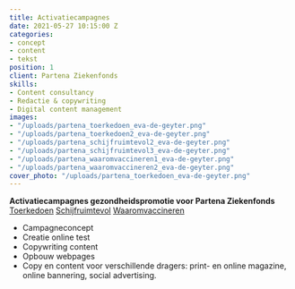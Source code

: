 ```yaml
---
title: Activatiecampagnes
date: 2021-05-27 10:15:00 Z
categories:
- concept
- content
- tekst
position: 1
client: Partena Ziekenfonds
skills:
- Content consultancy
- Redactie & copywriting
- Digital content management
images:
- "/uploads/partena_toerkedoen_eva-de-geyter.png"
- "/uploads/partena_toerkedoen2_eva-de-geyter.png"
- "/uploads/partena_schijfruimtevol2_eva-de-geyter.png"
- "/uploads/partena_schijfruimtevol3_eva-de-geyter.png"
- "/uploads/partena_waaromvaccineren1_eva-de-geyter.png"
- "/uploads/partena_waaromvaccineren2_eva-de-geyter.png"
cover_photo: "/uploads/partena_toerkedoen_eva-de-geyter.png"
---
```


**Activatiecampagnes gezondheidspromotie voor Partena Ziekenfonds**
[Toerkedoen](https://www.partena-ziekenfonds.be/nl/tests/toerkedoen)
[Schijfruimtevol](https://www.partena-ziekenfonds.be/nl/tests/schijfruimtevol)
[Waaromvaccineren](https://www.partena-ziekenfonds.be/nl/tests/vaccins)

* Campagneconcept
* Creatie online test
* Copywriting content 
* Opbouw webpages
* Copy en content voor verschillende dragers: print- en online magazine, online bannering, social advertising.
